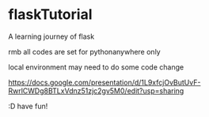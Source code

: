 # flaskTutorial
A learning journey of flask

rmb all codes are set for pythonanywhere only 

local environment may need to do some code change 

https://docs.google.com/presentation/d/1L9xfcjOvButUvF-RwrlCWDg8BTLxVdnz51zjc2gv5M0/edit?usp=sharing

:D have fun!
